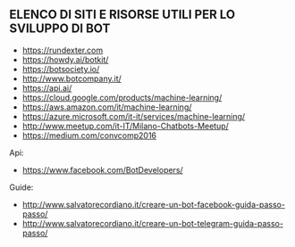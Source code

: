 ## ELENCO DI SITI E RISORSE UTILI PER LO SVILUPPO DI BOT

- https://rundexter.com
- https://howdy.ai/botkit/
- https://botsociety.io/  
- http://www.botcompany.it/
- https://api.ai/
- https://cloud.google.com/products/machine-learning/
- https://aws.amazon.com/it/machine-learning/
- https://azure.microsoft.com/it-it/services/machine-learning/
- http://www.meetup.com/it-IT/Milano-Chatbots-Meetup/
- https://medium.com/convcomp2016

Api:
- https://www.facebook.com/BotDevelopers/

Guide:
- http://www.salvatorecordiano.it/creare-un-bot-facebook-guida-passo-passo/
- http://www.salvatorecordiano.it/creare-un-bot-telegram-guida-passo-passo/

